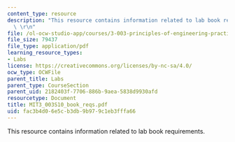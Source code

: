 ```yaml
---
content_type: resource
description: "This resource contains information related to lab book requirements.\
  \ \r\n"
file: /ol-ocw-studio-app/courses/3-003-principles-of-engineering-practice-spring-2010/fac3b4d06e5cb3db9b979c1eb3fffa66_MIT3_003S10_book_reqs.pdf
file_size: 79437
file_type: application/pdf
learning_resource_types:
- Labs
license: https://creativecommons.org/licenses/by-nc-sa/4.0/
ocw_type: OCWFile
parent_title: Labs
parent_type: CourseSection
parent_uid: 2182403f-7706-886b-9aea-5838d9930afd
resourcetype: Document
title: MIT3_003S10_book_reqs.pdf
uid: fac3b4d0-6e5c-b3db-9b97-9c1eb3fffa66
---
```

This resource contains information related to lab book requirements. 
